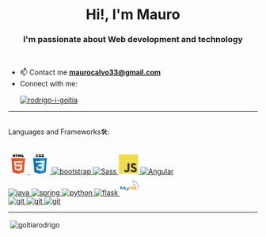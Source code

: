 <h1 align="center">Hi!, I'm Mauro</h1>
<h3 align="center">I'm passionate about Web development and technology</h3></br>

- 📫 Contact me **maurocalvo33@gmail.com**
- Connect with me:
  <p align="left">
    <a href="https://www.linkedin.com/in/mauro-sebastian-calvo-905937163/" target="blank"><img align="center" src="https://raw.githubusercontent.com/rahuldkjain/github-profile-readme-generator/master/src/images/icons/Social/linked-in-alt.svg" alt="rodrigo-i-goitia" height="30" width="40" /></a>
  </p>
---

</br>

<summary>Languages and Frameworks🛠:</summary>
</br>
<p align="left">
<a href="https://www.w3.org/html/" target="_blank"> 
  <img src="https://raw.githubusercontent.com/devicons/devicon/master/icons/html5/html5-original-wordmark.svg" alt="html5" width="40" height="40"/> 
</a> 
<a href="https://www.w3schools.com/css/" target="_blank"> 
  <img src="https://raw.githubusercontent.com/devicons/devicon/master/icons/css3/css3-original-wordmark.svg" alt="css3" width="40" height="40"/> 
</a>
<a href="https://getbootstrap.com" target="_blank"> 
  <img src="https://img.icons8.com/color/48/000000/bootstrap.png" alt="bootstrap" width="40" height="40"/>
</a> 
<a href="https://www.w3schools.com/sass/" target="_blank"> 
  <img src="https://img.icons8.com/color/48/000000/sass.png" alt="Sass" width="40" height="40"/>
</a> 
<a href="https://developer.mozilla.org/en-US/docs/Web/JavaScript" target="_blank"> 
  <img src="https://raw.githubusercontent.com/devicons/devicon/master/icons/javascript/javascript-original.svg" alt="javascript" width="40" height="40"/> 
</a>
<a href="https://angular.io/docs" target="_blank"> 
  <img src="https://img.icons8.com/color/48/000000/angularjs.png" alt="Angular" width="40" height="40"/> 
</a>
</br>
<a href="https://docs.oracle.com/javaee/7/index.html" target="_blank"> 
  <img src="https://img.icons8.com/color/48/000000/java-coffee-cup-logo--v1.png" alt="java" width="40" height="40"/> 
</a>
<a href="https://docs.spring.io/spring-boot/docs/current/reference/htmlsingle/" target="_blank"> 
  <img src="https://docs.spring.io/spring-boot/docs/current/reference/htmlsingle/img/banner-logo.svg" alt="spring" width="50" height="40"/> 
</a>
<a href="https://docs.python.org/3" target="_blank"> 
  <img src="https://docs.python.org/3/_static/py.svg" alt="python" width="30" height="30"/> 
</a>
<a href="https://flask.palletsprojects.com/en/2.1.x/" target="_blank"> 
  <img src="https://flask.palletsprojects.com/en/2.1.x/_static/flask-icon.png" alt="flask" width="30" height="30"/> 
</a>
<a href="https://www.mysql.com/" target="_blank"> 
  <img src="https://raw.githubusercontent.com/devicons/devicon/master/icons/mysql/mysql-original-wordmark.svg" alt="mysql" width="40" height="40"/> 
</a>
</br>
<a href="https://git-scm.com/" target="_blank"> 
  <img src="https://www.vectorlogo.zone/logos/git-scm/git-scm-icon.svg" alt="git" width="40" height="40"/> 
</a>
<a href="https://docs.npmjs.com" target="_blank"> 
  <img src="https://docs.npmjs.com/favicon-32x32.png?v=f44ec608ba91563f864a30a276cd9065" alt="git" width="35" height="35"/> 
</a>
<a href="https://www.postman.com/api-documentation-tool/" target="_blank"> 
  <img src="https://voyager.postman.com/logo/postman-logo-icon-orange.svg" alt="git" width="35" height="35"/> 
</a>
</p>
 



---
<p >&nbsp;<img align="center" src="https://github-readme-stats.vercel.app/api?username=MaurSc&show_icons=true&locale=en&&count_private=true&theme=dark" alt="goitiarodrigo"  /></p>
